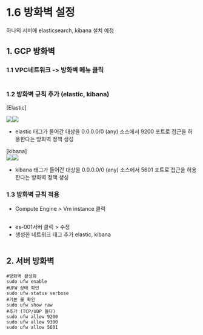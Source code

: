 # 1.6 방화벽 설정

하나의 서버에 elasticsearch, kibana 설치 예정

## 1. GCP 방화벽

### 1.1 VPC네트워크 -> 방화벽 메뉴 클릭

<figure><img src="../.gitbook/assets/image (11).png" alt=""><figcaption></figcaption></figure>

### 1.2 방화벽 규칙 추가 (elastic, kibana)

\[Elastic]

![](<../.gitbook/assets/image (3) (1).png>)![](<../.gitbook/assets/image (21).png>)



* elastic 태그가 들어간 대상을 0.0.0.0/0 (any) 소스에서 9200 포트로 접근을 허용한다는 방화벽 정책 생성

\[kibana]\
![](<../.gitbook/assets/image (1) (3).png>)![](<../.gitbook/assets/image (33).png>)



* kibana 태그가 들어간 대상을 0.0.0.0/0 (any) 소스에서 5601 포트로 접근을 허용한다는 방화벽 정책 생성

### 1.3 방화벽 규칙 적용

* Compute Engine > Vm instance 클릭

<figure><img src="../.gitbook/assets/image (2) (2).png" alt=""><figcaption></figcaption></figure>

* es-001서버 클릭 > 수정
* 생성한  네트워크 태그 추가 elastic, kibana

<figure><img src="../.gitbook/assets/image (7).png" alt=""><figcaption></figcaption></figure>

## 2. 서버 방화벽

```
#방화벽 활성화 
sudo ufw enable
#UFW 상태 확인 
sudo ufw status verbose 
#기본 룰 확인 
sudo ufw show raw 
#추가 (TCP/UDP 둘다) 
sudo ufw allow 9200
sudo ufw allow 9300
sudo ufw allow 5601
```
